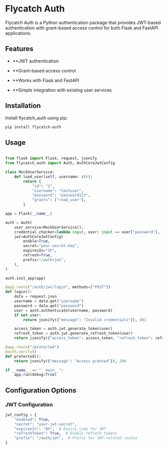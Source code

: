 # Flycatch Auth

Flycatch Auth is a Python authentication package that provides JWT-based authentication with grant-based access control for both Flask and FastAPI applications.

## Features

- **JWT authentication

- **Grant-based access control

- **Works with Flask and FastAPI

- **Simple integration with existing user services

## Installation

Install flycatch_auth using pip:

```bash
pip install flycatch-auth
```

## Usage

```python

from flask import Flask, request, jsonify
from flycatch_auth import Auth, AuthCoreJwtConfig

class MockUserService:
    def load_user(self, username: str):
        return {
            "id": "1",
            "username": "testuser",
            "password": "password123",
            "grants": ["read_user"],
        }

app = Flask(__name__)

auth = Auth(
    user_service=MockUserService(),
    credential_checker=lambda input, user: input == user["password"],
    jwt=AuthCoreJwtConfig(
        enable=True,
        secret="your-secret-key",
        expiresIn="1h",
        refresh=True,
        prefix="/auth/jwt",
    ),
)

auth.init_app(app)

@app.route("/auth/jwt/login", methods=["POST"])
def login():
    data = request.json
    username = data.get("username")
    password = data.get("password")
    user = auth.authenticate(username, password)
    if not user:
        return jsonify({"message": "Invalid credentials"}), 401

    access_token = auth.jwt.generate_token(user)
    refresh_token = auth.jwt.generate_refresh_token(user)
    return jsonify({"access_token": access_token, "refresh_token": refresh_token}), 200

@app.route("/protected")
@auth.verify()
def protected():
    return jsonify({"message": "Access granted"}), 200

if __name__ == "__main__":
    app.run(debug=True)
```

## Configuration Options

### JWT Configuration

```python
jwt_config = {
    "enabled": True,
    "secret": "your-jwt-secret",
    "expiresIn": "8h",  # Expiry time for JWT
    "refreshToken": True,  # Enable refresh tokens
    "prefix": "/auth/jwt",  # Prefix for JWT-related routes
}
```

